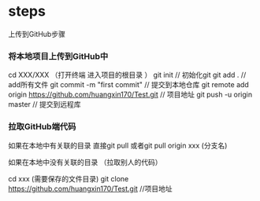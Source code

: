 # steps
上传到GitHub步骤

### 将本地项目上传到GitHub中
cd XXX/XXX   （打开终端 进入项目的根目录 ）
git init  // 初始化git
git add . // add所有文件
git commit -m "first commit" // 提交到本地仓库
git remote add origin https://github.com/huangxin170/Test.git // 项目地址
git push -u origin master // 提交到远程库

### 拉取GitHub端代码
如果在本地中有关联的目录
直接git pull 
或者git pull origin xxx (分支名)

如果在本地中没有关联的目录 （拉取别人的代码）

cd xxx (需要保存的文件目录)
git clone  https://github.com/huangxin170/Test.git  //项目地址


